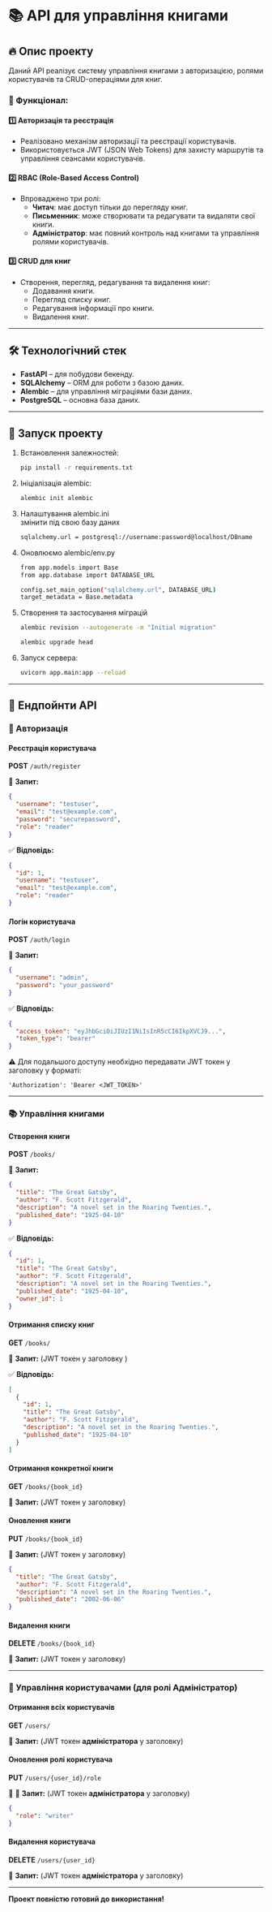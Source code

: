 

# 📚 API для управління книгами

## 🔥 Опис проекту

Даний API реалізує систему управління книгами з авторизацією, ролями користувачів та CRUD-операціями для книг.

### 🎯 Функціонал:

#### 1️⃣ Авторизація та реєстрація
- Реалізовано механізм авторизації та реєстрації користувачів.
- Використовується JWT (JSON Web Tokens) для захисту маршрутів та управління сеансами користувачів.

#### 2️⃣ RBAC (Role-Based Access Control)
- Впроваджено три ролі:
  - **Читач**: має доступ тільки до перегляду книг.
  - **Письменник**: може створювати та редагувати та видаляти свої книги.
  - **Адміністратор**: має повний контроль над книгами та управління ролями користувачів.

#### 3️⃣ CRUD для книг
- Створення, перегляд, редагування та видалення книг:
  - Додавання книги.
  - Перегляд списку книг.
  - Редагування інформації про книги.
  - Видалення книг.

---

## 🛠 Технологічний стек

- **FastAPI** – для побудови бекенду.
- **SQLAlchemy** – ORM для роботи з базою даних.
- **Alembic** – для управління міграціями бази даних.
- **PostgreSQL** – основна база даних.

---

## 🚀 Запуск проекту

1. Встановлення залежностей:
   ```bash
   pip install -r requirements.txt
   ```

2. Ініціалізація alembic:
   ```bash
   alembic init alembic
   ```
3. Налаштування alembic.ini  
   змінити під свою базу даних
   ```bash
   sqlalchemy.url = postgresql://username:password@localhost/DBname
   ```
4. Оновлюємо alembic/env.py
   ```bash
   from app.models import Base  
   from app.database import DATABASE_URL  

   config.set_main_option("sqlalchemy.url", DATABASE_URL)  
   target_metadata = Base.metadata  
   ```
5. Створення та застосування міграцій
   ```bash
   alembic revision --autogenerate -m "Initial migration"
   ```
   ```bash
   alembic upgrade head
   ```
6. Запуск сервера:
   ```bash
   uvicorn app.main:app --reload
   ```

---

## 🔗 Ендпойнти API

### 🔐 Авторизація

#### Реєстрація користувача
**POST** `/auth/register`

📌 **Запит:**
```json
{
  "username": "testuser",
  "email": "test@example.com",
  "password": "securepassword",
  "role": "reader"
}
```

✅ **Відповідь:**
```json
{
  "id": 1,
  "username": "testuser",
  "email": "test@example.com",
  "role": "reader"
}
```

#### Логін користувача
**POST** `/auth/login`

📌 **Запит:**
```json
{
  "username": "admin",
  "password": "your_password"
}
```

✅ **Відповідь:**
```json
{
  "access_token": "eyJhbGciOiJIUzI1NiIsInR5cCI6IkpXVCJ9...",
  "token_type": "bearer"
}
```

⚠️ Для подальшого доступу необхідно передавати JWT токен у заголовку у форматі:
```
'Authorization': 'Bearer <JWT_TOKEN>'
```

---

### 📚 Управління книгами

#### Створення книги
**POST** `/books/`

📌 **Запит:**
```json
{
  "title": "The Great Gatsby",
  "author": "F. Scott Fitzgerald",
  "description": "A novel set in the Roaring Twenties.",
  "published_date": "1925-04-10"
}
```

✅ **Відповідь:**
```json
{
  "id": 1,
  "title": "The Great Gatsby",
  "author": "F. Scott Fitzgerald",
  "description": "A novel set in the Roaring Twenties.",
  "published_date": "1925-04-10",
  "owner_id": 1
}
```

#### Отримання списку книг
**GET** `/books/`

📌 **Запит:** (JWT токен у заголовку )

✅ **Відповідь:**
```json
[
  {
    "id": 1,
    "title": "The Great Gatsby",
    "author": "F. Scott Fitzgerald",
    "description": "A novel set in the Roaring Twenties.",
    "published_date": "1925-04-10"
  }
]
```

#### Отримання конкретної книги
**GET** `/books/{book_id}`

📌 **Запит:** (JWT токен у заголовку)

#### Оновлення книги
**PUT** `/books/{book_id}`

📌 **Запит:** (JWT токен у заголовку)
```json
{
  "title": "The Great Gatsby",
  "author": "F. Scott Fitzgerald",
  "description": "A novel set in the Roaring Twenties.",
  "published_date": "2002-06-06"
}
```

#### Видалення книги
**DELETE** `/books/{book_id}`

📌 **Запит:** (JWT токен у заголовку)

---

### 👤 Управління користувачами (для ролі **Адміністратор**)

#### Отримання всіх користувачів
**GET** `/users/`

📌 **Запит:** (JWT токен **адміністратора** у заголовку)

#### Оновлення ролі користувача
**PUT** `/users/{user_id}/role`

📌 📌 **Запит:** (JWT токен **адміністратора** у заголовку)
```json
{
  "role": "writer"
}
```

#### Видалення користувача
**DELETE** `/users/{user_id}`

📌 **Запит:** (JWT токен **адміністратора** у заголовку)

---

**Проект повністю готовий до використання!**


